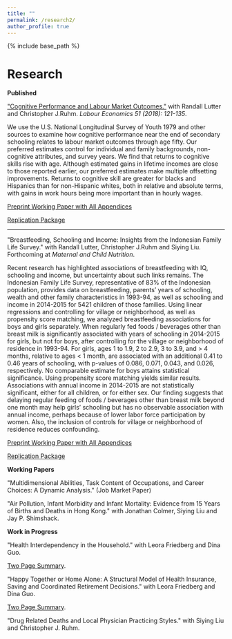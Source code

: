 ```yaml
---
title: ""
permalink: /research2/
author_profile: true
---
```


{% include base_path %}

Research
===
**Published**

["Cognitive Performance and Labour Market Outcomes."](https://www.sciencedirect.com/science/article/pii/S0927537117303329)
with Randall Lutter and Christopher J.Ruhm. *Labour Economics 51 (2018): 121-135*.

We use the U.S. National Longitudinal Survey of Youth 1979 and other sources to examine how cognitive performance near the end of secondary schooling relates to labour market outcomes through age fifty. Our preferred estimates control for individual and family backgrounds, non-cognitive attributes, and survey years. We find that returns to cognitive skills rise with age. Although estimated gains in lifetime incomes are close to those reported earlier, our preferred estimates make multiple offsetting improvements. Returns to cognitive skill are greater for blacks and Hispanics than for non-Hispanic whites, both in relative and absolute terms, with gains in work hours being more important than in hourly wages.

[Preprint Working Paper with All Appendices](https://www.dropbox.com/s/0599h9ykeoduivt/Cognitive%20Performance%20%26%20Labor%20Mkt%20Outcomes%20IZA_fin.pdf?dl=0)

[Replication Package](https://www.dropbox.com/sh/xff0m2polmqj7zh/AADgm3bYupjePWHuvW9XhtQIa?dl=0)

---

"Breastfeeding, Schooling and Income: Insights from the Indonesian Family Life Survey."
with Randall Lutter, Christopher J.Ruhm and Siying Liu. Forthcoming at *Maternal and Child Nutrition*.

Recent research has highlighted associations of breastfeeding with IQ, schooling and income, but uncertainty about such links remains. The Indonesian Family Life Survey, representative of 83% of the Indonesian population, provides data on breastfeeding, parents’ years of schooling, wealth and other family characteristics in 1993-94, as well as schooling and income in 2014-2015 for 5421 children of those families. Using linear regressions and controlling for village or neighborhood, as well as propensity score matching, we analyzed breastfeeding associations for boys and girls separately. When regularly fed foods / beverages other than breast milk is significantly associated with years of schooling in 2014-2015 for girls, but not for boys, after controlling for the village or neighborhood of residence in 1993-94. For girls, ages 1 to 1.9, 2 to 2.9, 3 to 3.9, and > 4 months, relative to ages < 1 month, are associated with an additional 0.41 to 0.46 years of schooling, with p-values of 0.086, 0.071, 0.043, and 0.026, respectively. No comparable estimate for boys attains statistical significance. Using propensity score matching yields similar results. Associations with annual income in 2014-2015 are not statistically significant, either for all children, or for either sex. Our finding suggests that delaying regular feeding of foods / beverages other than breast milk beyond one month may help girls’ schooling but has no observable association with annual income, perhaps because of lower labor force participation by women. Also, the inclusion of controls for village or neighborhood of residence reduces confounding.

[Preprint Working Paper with All Appendices](https://www.dropbox.com/s/vobvg4k5l4gr7bg/BF_Indonesia_Fin.pdf?dl=0)

[Replication Package](https://www.dropbox.com/sh/v8fkgrjwvfdaoxa/AAAwFO3CCGAygl7tEIVpsfVDa?dl=0)

**Working Papers**

"Multidimensional Abilities, Task Content of Occupations, and Career Choices: A Dynamic Analysis." (Job Market Paper)

"Air Pollution, Infant Morbidity and Infant Mortality: Evidence from 15 Years of Births and Deaths in Hong Kong."
with Jonathan Colmer, Siying Liu and Jay P. Shimshack.

**Work in Progress**

"Health Interdependency in the Household." with Leora Friedberg and Dina Guo.

[Two Page Summary](https://www.dropbox.com/s/tfmpv0rffm4i25e/Abstract%201_Health%20Interdependency%20in%20the%20Household.pdf?dl=0).

"Happy Together or Home Alone: A Structural Model of Health Insurance, Saving and Coordinated Retirement Decisions." with Leora Friedberg and Dina Guo.

[Two Page Summary](https://www.dropbox.com/s/rr3dl8ykk72wqlo/Abstract%202_Friedberg_Guo_Lin.pdf?dl=0).

"Drug Related Deaths and Local Physician Practicing Styles." 
with Siying Liu and Christopher J. Ruhm.


